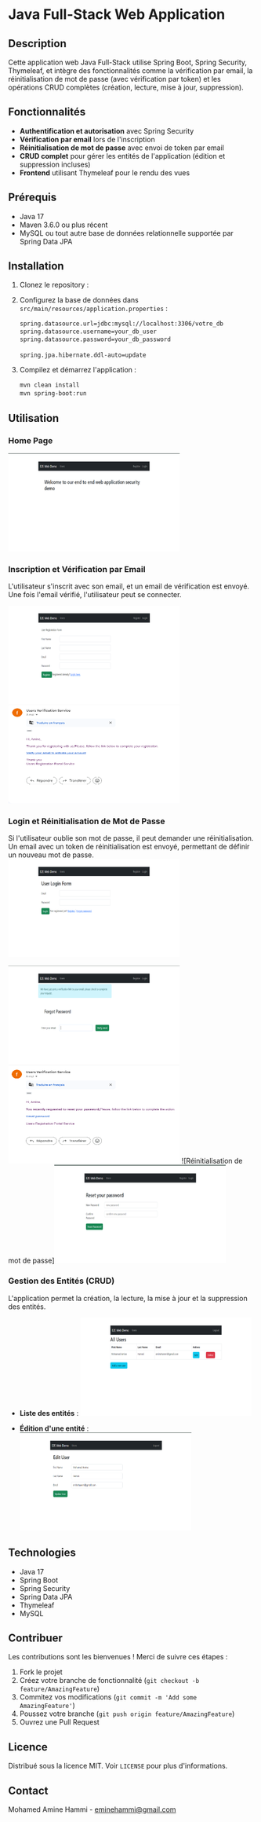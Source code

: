 # Java Full-Stack Web Application

## Description

Cette application web Java Full-Stack utilise Spring Boot, Spring Security, Thymeleaf, et intègre des fonctionnalités comme la vérification par email, la réinitialisation de mot de passe (avec vérification par token) et les opérations CRUD complètes (création, lecture, mise à jour, suppression).

## Fonctionnalités

- **Authentification et autorisation** avec Spring Security
- **Vérification par email** lors de l'inscription
- **Réinitialisation de mot de passe** avec envoi de token par email
- **CRUD complet** pour gérer les entités de l'application (édition et suppression incluses)
- **Frontend** utilisant Thymeleaf pour le rendu des vues

## Prérequis

- Java 17
- Maven 3.6.0 ou plus récent
- MySQL ou tout autre base de données relationnelle supportée par Spring Data JPA

## Installation

1. Clonez le repository :


2. Configurez la base de données dans `src/main/resources/application.properties` :

    ```properties
    spring.datasource.url=jdbc:mysql://localhost:3306/votre_db
    spring.datasource.username=your_db_user
    spring.datasource.password=your_db_password

    spring.jpa.hibernate.ddl-auto=update
    ```

3. Compilez et démarrez l'application :

    ```bash
    mvn clean install
    mvn spring-boot:run
    ```

## Utilisation

### Home Page
<img src="https://github.com/MohamedAmineHammi/spring-mvc-web-app-with-thymeleaf/blob/master/templates/Home.png" width="350" height="200"> 

### Inscription et Vérification par Email

L'utilisateur s'inscrit avec son email, et un email de vérification est envoyé. Une fois l'email vérifié, l'utilisateur peut se connecter.

<img src="https://github.com/MohamedAmineHammi/spring-mvc-web-app-with-thymeleaf/blob/master/templates/Registration%20Page.png" width="350" height="200"> <img src="https://github.com/MohamedAmineHammi/spring-mvc-web-app-with-thymeleaf/blob/master/templates/Email%20Verification%20Registrtion.png" width="350" height="200">

### Login et Réinitialisation de Mot de Passe

Si l'utilisateur oublie son mot de passe, il peut demander une réinitialisation. Un email avec un token de réinitialisation est envoyé, permettant de définir un nouveau mot de passe.
<img src="https://github.com/MohamedAmineHammi/spring-mvc-web-app-with-thymeleaf/blob/master/templates/Login%20Page.png" width="350" height="200"> 

<img src="https://github.com/MohamedAmineHammi/spring-mvc-web-app-with-thymeleaf/blob/master/templates/Forgot%20Password.png" width="350" height="200">
<img src="https://github.com/MohamedAmineHammi/spring-mvc-web-app-with-thymeleaf/blob/master/templates/Email%20Verification%20Reset%20password.png" width="350" height="200">
![Réinitialisation de mot de passe]<img src="https://github.com/MohamedAmineHammi/spring-mvc-web-app-with-thymeleaf/blob/master/templates/Reset%20Paswword.png" width="350" height="200">

### Gestion des Entités (CRUD)

L'application permet la création, la lecture, la mise à jour et la suppression des entités.

- **Liste des entités** :
  <img src="https://github.com/MohamedAmineHammi/spring-mvc-web-app-with-thymeleaf/blob/master/templates/Users.png" width="350" height="200">

- **Édition d'une entité** :
   <img src="https://github.com/MohamedAmineHammi/spring-mvc-web-app-with-thymeleaf/blob/master/templates/Update%20Page.png" width="350" height="200">


## Technologies

- Java 17
- Spring Boot
- Spring Security
- Spring Data JPA
- Thymeleaf
- MySQL

## Contribuer

Les contributions sont les bienvenues ! Merci de suivre ces étapes :

1. Fork le projet
2. Créez votre branche de fonctionnalité (`git checkout -b feature/AmazingFeature`)
3. Commitez vos modifications (`git commit -m 'Add some AmazingFeature'`)
4. Poussez votre branche (`git push origin feature/AmazingFeature`)
5. Ouvrez une Pull Request

## Licence

Distribué sous la licence MIT. Voir `LICENSE` pour plus d'informations.

## Contact

Mohamed Amine Hammi - eminehammi@gmail.com


